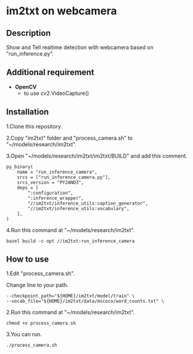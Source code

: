 # im2txt on webcamera


## Description
Show and Tell realtime detection with webcamera based on "run_inference.py".


## Additional requirement
* **OpenCV**
    * to use cv2.VideoCapture()


## Installation
1.Clone this repository.

2.Copy "im2txt" folder and "process_camera.sh" to "~/models/research/im2txt".

3.Open "~/models/research/im2txt/im2txt/BUILD" and add this comment.
```
py_binary(
    name = "run_inference_camera",
    srcs = ["run_inference_camera.py"],
    srcs_version = "PY2AND3",
    deps = [
        ":configuration",
        ":inference_wrapper",
        "//im2txt/inference_utils:caption_generator",
        "//im2txt/inference_utils:vocabulary",
    ],
)
```

4.Run this command at "~/models/research/im2txt".
```
bazel build -c opt //im2txt:run_inference_camera
```

## How to use
1.Edit "process_camera.sh".

Change line to your path.
```
--checkpoint_path="${HOME}/im2txt/model/train" \
--vocab_file="${HOME}/im2txt/data/mscoco/word_counts.txt" \
```
2.Run this command at "~/models/research/im2txt".
```
chmod +x process_camera.sh
```
3.You can run.
```
./process_camera.sh
```
